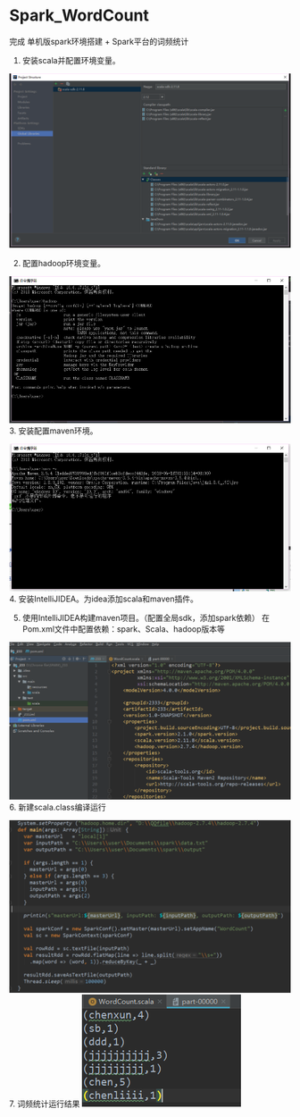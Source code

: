# Spark_WordCount
完成  单机版spark环境搭建  +  Spark平台的词频统计

1.	安装scala并配置环境变量。

![image](https://github.com/wuhuanqi/Spark_WordCount/blob/master/images/1.png)

2.	配置hadoop环境变量。

![image](https://github.com/wuhuanqi/Spark_WordCount/blob/master/images/2.png)
3.	安装配置maven环境。

![image](https://github.com/wuhuanqi/Spark_WordCount/blob/master/images/3.png)
4.	安装IntelliJIDEA。为idea添加scala和maven插件。

5.	使用IntelliJIDEA构建maven项目。（配置全局sdk，添加spark依赖）
在Pom.xml文件中配置依赖：spark、Scala、hadoop版本等

![image](https://github.com/wuhuanqi/Spark_WordCount/blob/master/images/4.png)
6.	新建scala.class编译运行

![image](https://github.com/wuhuanqi/Spark_WordCount/blob/master/images/5.png)
7.	词频统计运行结果
![image](https://github.com/wuhuanqi/Spark_WordCount/blob/master/images/6.png)
